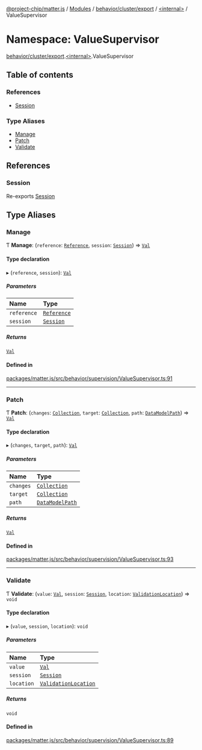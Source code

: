 [@project-chip/matter.js](../README.md) / [Modules](../modules.md) / [behavior/cluster/export](behavior_cluster_export.md) / [\<internal\>](behavior_cluster_export._internal_.md) / ValueSupervisor

# Namespace: ValueSupervisor

[behavior/cluster/export](behavior_cluster_export.md).[\<internal\>](behavior_cluster_export._internal_.md).ValueSupervisor

## Table of contents

### References

- [Session](behavior_cluster_export._internal_.ValueSupervisor.md#session)

### Type Aliases

- [Manage](behavior_cluster_export._internal_.ValueSupervisor.md#manage)
- [Patch](behavior_cluster_export._internal_.ValueSupervisor.md#patch)
- [Validate](behavior_cluster_export._internal_.ValueSupervisor.md#validate)

## References

### Session

Re-exports [Session](../interfaces/behavior_cluster_export._internal_.Session.md)

## Type Aliases

### Manage

Ƭ **Manage**: (`reference`: [`Reference`](../interfaces/behavior_cluster_export._internal_.Val.Reference.md), `session`: [`Session`](../interfaces/behavior_cluster_export._internal_.Session.md)) => [`Val`](behavior_cluster_export._internal_.md#val)

#### Type declaration

▸ (`reference`, `session`): [`Val`](behavior_cluster_export._internal_.md#val)

##### Parameters

| Name | Type |
| :------ | :------ |
| `reference` | [`Reference`](../interfaces/behavior_cluster_export._internal_.Val.Reference.md) |
| `session` | [`Session`](../interfaces/behavior_cluster_export._internal_.Session.md) |

##### Returns

[`Val`](behavior_cluster_export._internal_.md#val)

#### Defined in

[packages/matter.js/src/behavior/supervision/ValueSupervisor.ts:91](https://github.com/project-chip/matter.js/blob/3adaded6/packages/matter.js/src/behavior/supervision/ValueSupervisor.ts#L91)

___

### Patch

Ƭ **Patch**: (`changes`: [`Collection`](behavior_cluster_export._internal_.Val.md#collection), `target`: [`Collection`](behavior_cluster_export._internal_.Val.md#collection), `path`: [`DataModelPath`](../interfaces/behavior_cluster_export._internal_.DataModelPath.md)) => [`Val`](behavior_cluster_export._internal_.md#val)

#### Type declaration

▸ (`changes`, `target`, `path`): [`Val`](behavior_cluster_export._internal_.md#val)

##### Parameters

| Name | Type |
| :------ | :------ |
| `changes` | [`Collection`](behavior_cluster_export._internal_.Val.md#collection) |
| `target` | [`Collection`](behavior_cluster_export._internal_.Val.md#collection) |
| `path` | [`DataModelPath`](../interfaces/behavior_cluster_export._internal_.DataModelPath.md) |

##### Returns

[`Val`](behavior_cluster_export._internal_.md#val)

#### Defined in

[packages/matter.js/src/behavior/supervision/ValueSupervisor.ts:93](https://github.com/project-chip/matter.js/blob/3adaded6/packages/matter.js/src/behavior/supervision/ValueSupervisor.ts#L93)

___

### Validate

Ƭ **Validate**: (`value`: [`Val`](behavior_cluster_export._internal_.md#val), `session`: [`Session`](../interfaces/behavior_cluster_export._internal_.Session.md), `location`: [`ValidationLocation`](../interfaces/behavior_cluster_export._internal_.ValidationLocation-1.md)) => `void`

#### Type declaration

▸ (`value`, `session`, `location`): `void`

##### Parameters

| Name | Type |
| :------ | :------ |
| `value` | [`Val`](behavior_cluster_export._internal_.md#val) |
| `session` | [`Session`](../interfaces/behavior_cluster_export._internal_.Session.md) |
| `location` | [`ValidationLocation`](../interfaces/behavior_cluster_export._internal_.ValidationLocation-1.md) |

##### Returns

`void`

#### Defined in

[packages/matter.js/src/behavior/supervision/ValueSupervisor.ts:89](https://github.com/project-chip/matter.js/blob/3adaded6/packages/matter.js/src/behavior/supervision/ValueSupervisor.ts#L89)
